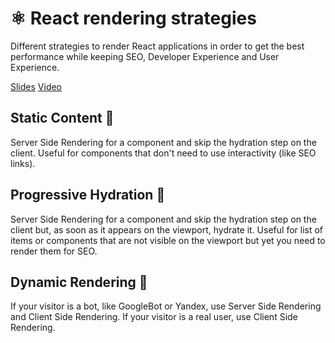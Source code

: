 # ⚛️ React rendering strategies

Different strategies to render React applications in order to get the best performance while keeping SEO, Developer Experience and User Experience.

[Slides](https://slides.com/miguelangeldurangarcia/react-rendering-strategies#)
[Video](https://www.youtube.com/watch?v=v7ql02xHRtg&feature=youtu.be)

## Static Content 📸
Server Side Rendering for a component and skip the hydration step on the client. Useful for components that don't need to use interactivity (like SEO links).

## Progressive Hydration 🏁
Server Side Rendering for a component and skip the hydration step on the client but, as soon as it appears on the viewport, hydrate it. Useful for list of items or components that are not visible on the viewport but yet you need to render them for SEO.

## Dynamic Rendering 🔀
If your visitor is a bot, like GoogleBot or Yandex, use Server Side Rendering and Client Side Rendering.
If your visitor is a real user, use Client Side Rendering.